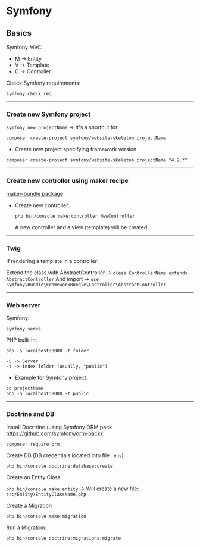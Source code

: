 # Symfony

## Basics

Symfony MVC:

- M -> Entity
- V -> Template
- C -> Controller

Check Symfony requirements:

```symfony check:req```

---

### Create new Symfony project

```symfony new projectName``` -> It's a shortcut for:

`composer create-project symfony/website-skeleton projectName`
	
- Create new project specifying framework version:

`composer create-project symfony/website-skeleton projectName "4.2.*"`

---

### Create new controller using maker recipe

[maker-bundle package](https://packagist.org/packages/symfony/maker-bundle)

- Create new controller:

    ```php bin/console make:controller NewController```

    A new controller and a view (template) will be created.

---

### Twig

If rendering a template in a controller:

Extend the class with AbstractController -> ```class ControllerName extends AbstractController``` 
And import ->  ```use Symfony\Bundle\FrameworkBundle\Controller\AbstractController```

---

### Web server

Symfony:

```symfony serve```

PHP built-in:

```php -S localhost:8000 -t folder```

``` 
-S -> Server
-t -> index folder (usually, "public")
```

- Example for Symfony project:

``` 
cd projectName
php -S localhost:8000 -t public	
```

---

### Doctrine and DB



Install Docrtrine (using Symfony ORM pack https://github.com/symfony/orm-pack):

```composer require orm```

Create DB (DB credentials located into file  ```.env```)

```php bin/console doctrine:database:create```

Create an Entity Class

```php bin/console make:entity``` -> Will create a new file: ```src/Entity/EntityClassName.php```

Create a Migration

```php bin/console make:migration```

Run a Migration:

```php bin/console doctrine:migrations:migrate```

